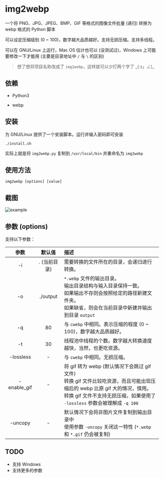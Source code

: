 # img2webp

一个将 PNG、JPG、JPEG、BMP、GIF 等格式的图像文件批量 (递归) 转换为 webp 格式的 Python 脚本

可以设定压缩级别 (0 ~ 100)，数字越大品质越好。支持无损压缩。支持多线程。

可以在 GNU/Linux 上运行，Mac OS 估计也可以 (没测试过)，Windows 上可能要修改一下才能用 (主要是目录地址中 `/` 与 `\` 的区别)

> 想了想将项目名称改成了 `img2webp`，这样就可以少打两个字了 \_(:з」∠)\_

## 依赖

- Python3

- webp

## 安装

为 GNU/Linux 提供了一个安装脚本。运行并输入密码即可安装

```shell
./install.sh
```

实际上就是将 `img2webp.py` 复制到 `/usr/local/bin` 并重命名为 `img2webp`

## 使用方法

```shell
img2webp [options] [value]
```

## 截图

![example](https://f.cangg.cn:82/data/201812101736504601.gif)

## 参数 (options)

支持以下参数：

|    参数     |    默认值    | 描述                                                         |
| :---------: | :----------: | :----------------------------------------------------------- |
|     -i      | . (当前目录) | 需要转换的文件所在的目录，会递归进行转换。                   |
|     -o      |   ./output   | `*.webp` 文件的输出目录。<br>输出目录结构与输入目录保持一致。<br>如果输出不存则会按照给定的路径新建文件夹。<br>如果缺省，则会在当前目录中新建并输出到目录 `output` |
|     -q      |      80      | 与 `cwebp` 中相同。表示压缩的程度 (0 ~ 100)，数字越大品质越好。 |
|     -t      |      30      | 线程池中线程的个数。数字越大转换速度越快，当然，也更吃资源。 |
|  -lossless  |      -       | 与 `cwebp` 中相同。无损压缩。                                |
| -enable_gif |      -       | 将 gif 转为 webp (默认情况下会跳过 gif 文件)<br>转换 gif 文件比较吃资源，而且可能出现压缩后的 webp 比原 gif 大的情况，慎用。<br>转换 gif 文件不支持无损压缩，如果使用了 `-lossless` 参数会被理解成 `-q 100` |
|   -uncopy   |      -       | 默认情况下会将非图片文件复制到输出目录中<br>使用参数 `-uncopy` 关闭这一特性 (`*.webp` 和 `*.gif` 仍会被复制) |

## TODO

- 支持 Windows
- 支持更多的参数

